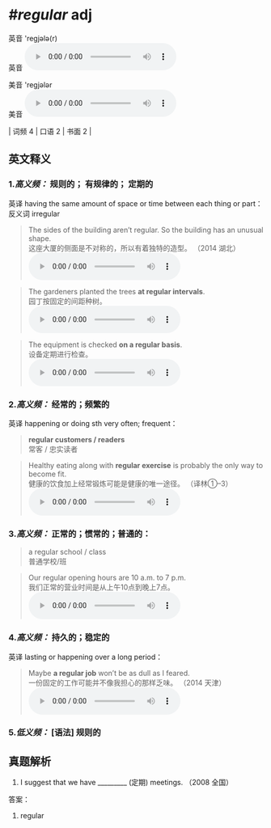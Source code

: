# ***\#regular*** adj
英音 'reɡjələ(r)  
英音
<audio src="./media/regular-B.aac" controls="controls"></audio>

美音 'reɡjələr  
美音
<audio src="./media/regular.aac" controls="controls"></audio>



| 词频 4 | 口语 2 | 书面 2 |  

英文释义
---
### 1.*高义频：* **规则的； 有规律的； 定期的**  
英译 having the same amount of space or time between each thing or part：
反义词 irregular 

 > The sides of the building aren’t regular. So the building has an unusual shape.    
 > 这座大厦的侧面是不对称的，所以有着独特的造型。  （2014 湖北）  
<audio src="./media/P360 regular4.aac" controls="controls"></audio>

 > The gardeners planted the trees **at regular intervals**.   
 > 园丁按固定的间距种树。    
<audio src="./media/P360 regular2.aac" controls="controls"></audio>

 > The equipment is checked **on a regular basis**.   
 > 设备定期进行检查。    
<audio src="./media/P360 regular1.aac" controls="controls"></audio>

### 2.*高义频：* **经常的；频繁的**  
英译 happening or doing sth very often; frequent：

 > **regular customers / readers**  
 > 常客 / 忠实读者    

 > Healthy eating along with **regular exercise** is probably the only way to become fit.  
 > 健康的饮食加上经常锻炼可能是健康的唯一途径。  （译林①–3）  
<audio src="./media/Healthy eating along with _AAC.aac" controls="controls"></audio>

### 3.*高义频：* **正常的；惯常的；普通的：**  

 > a regular school / class  
 > 普通学校/班    

 > Our regular opening hours are 10 a.m. to 7 p.m.   
 > 我们正常的营业时间是从上午10点到晚上7点。    
<audio src="./media/P360 regular6.aac" controls="controls"></audio>

### 4.*高义频：* **持久的；稳定的**  
英译 lasting or happening over a long period：

 > Maybe **a regular job** won’t be as dull as I feared.  
 > 一份固定的工作可能并不像我担心的那样乏味。  （2014 天津）  
<audio src="./media/P360 regular3.aac" controls="controls"></audio>

### 5.*低义频：* **[语法] 规则的**  


真题解析
---
1. I suggest that we have _________ (定期) meetings.  （2008 全国）  

答案：
1. regular  

